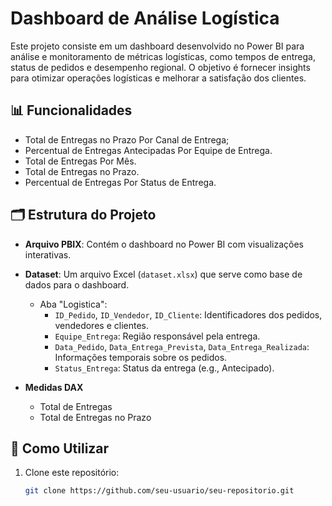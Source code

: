 
# Dashboard de Análise Logística

Este projeto consiste em um dashboard desenvolvido no Power BI para análise e monitoramento de métricas logísticas, como tempos de entrega, status de pedidos e desempenho regional. O objetivo é fornecer insights para otimizar operações logísticas e melhorar a satisfação dos clientes.

## 📊 Funcionalidades

- Total de Entregas no Prazo Por Canal de Entrega;
- Percentual de Entregas Antecipadas Por Equipe de Entrega.
- Total de Entregas Por Mês.
- Total de Entregas no Prazo.
- Percentual de Entregas Por Status de Entrega.

## 🗂️ Estrutura do Projeto

- **Arquivo PBIX**: Contém o dashboard no Power BI com visualizações interativas.
- **Dataset**: Um arquivo Excel (`dataset.xlsx`) que serve como base de dados para o dashboard.
  - Aba "Logistica":
    - `ID_Pedido`, `ID_Vendedor`, `ID_Cliente`: Identificadores dos pedidos, vendedores e clientes.
    - `Equipe_Entrega`: Região responsável pela entrega.
    - `Data_Pedido`, `Data_Entrega_Prevista`, `Data_Entrega_Realizada`: Informações temporais sobre os pedidos.
    - `Status_Entrega`: Status da entrega (e.g., Antecipado).

- **Medidas DAX**
   - Total de Entregas
   - Total de Entregas no Prazo

## 🚀 Como Utilizar

1. Clone este repositório:
   ```bash
   git clone https://github.com/seu-usuario/seu-repositorio.git
